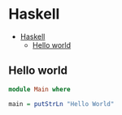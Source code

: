 # Haskell

<!--ts-->
* [Haskell](hasekll.md#haskell)
   * [Hello world](hasekll.md#hello-world)

<!-- Added by: runner, at: Thu Aug  5 10:05:22 UTC 2021 -->

<!--te-->

## Hello world
```haskell
module Main where

main = putStrLn "Hello World"
```
